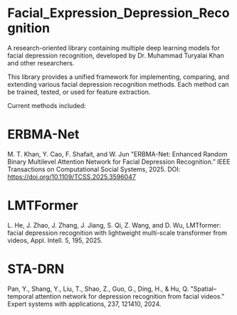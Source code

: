 # Facial_Expression_Depression_Recognition

A research-oriented library containing multiple deep learning models for facial depression recognition, developed by Dr. Muhammad Turyalai Khan and other researchers.

This library provides a unified framework for implementing, comparing, and extending various facial depression recognition methods.
Each method can be trained, tested, or used for feature extraction.

Current methods included:

# ERBMA-Net

M. T. Khan, Y. Cao, F. Shafait, and W. Jun "ERBMA-Net: Enhanced Random Binary Multilevel Attention Network for Facial Depression Recognition.” IEEE Transactions on Computational Social Systems, 2025. DOI: https://doi.org/10.1109/TCSS.2025.3596047

# LMTFormer

L. He, J. Zhao, J. Zhang, J. Jiang, S. Qi, Z. Wang, and D. Wu, LMTformer: facial depression recognition with lightweight multi-scale transformer from videos, Appl. Intell. 5, 195, 2025.

# STA-DRN

Pan, Y., Shang, Y., Liu, T., Shao, Z., Guo, G., Ding, H., & Hu, Q. "Spatial–temporal attention network for depression recognition from facial videos." Expert systems with applications, 237, 121410, 2024.
